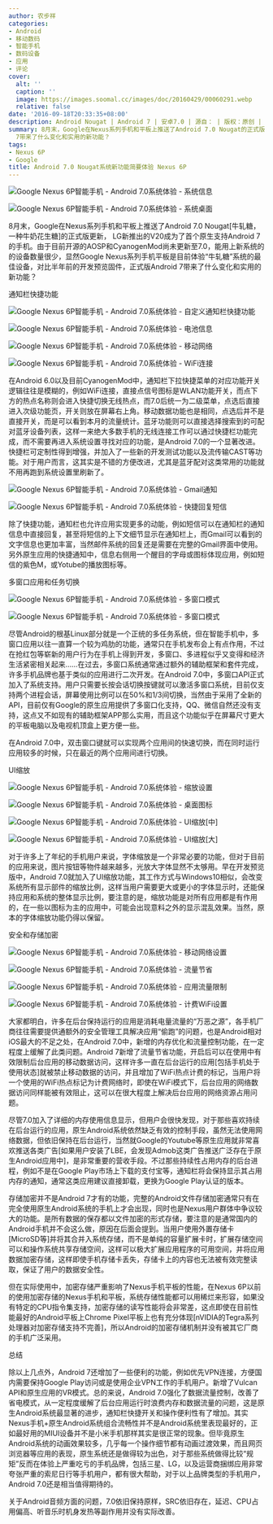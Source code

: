 ```yaml
---
author: 农步祥
categories:
- Android
- 移动数码
- 智能手机
- 数码设备
- 应用
- 评论
cover:
  alt: ''
  caption: ''
  image: https://images.soomal.cc/images/doc/20160429/00060291.webp
  relative: false
date: '2016-09-18T20:33:35+08:00'
description: Android Nougat | Android 7 | 安卓7.0 | 源自： | 版权：原创 |  平均/总评分：08.82/97
summary: 8月末，Google在Nexus系列手机和平板上推送了Android 7.0 Nougat的正式版更新，显然Google Nexus系列手机平板是目前体验“牛轧糖”系统的最佳设备，对比半年前的开发预览固件，正式版Android
  7带来了什么变化和实用的新功能？
tags:
- Nexus 6P
- Google
title: Android 7.0 Nougat系统新功能简要体验 Nexus 6P
---
```


![Google Nexus 6P智能手机 - Android 7.0系统体验 - 系统信息](https://images.soomal.cc/images/doc/20160918/00063360_01.webp)



![Google Nexus 6P智能手机 - Android 7.0系统体验 - 系统桌面](https://images.soomal.cc/images/doc/20160918/00063361_01.webp)



8月末，Google在Nexus系列手机和平板上推送了Android 7.0 Nougat[牛轧糖，一种牛奶花生糖]的正式版更新，
  LG新推出的V20成为了首个原生支持Android 7的手机。由于目前开源的AOSP和CyanogenMod尚未更新至7.0，能用上新系统的的设备数量很少，显然Google Nexus系列手机平板是目前体验“牛轧糖”系统的最佳设备，对比半年前的开发预览固件，正式版Android 7带来了什么变化和实用的新功能？



通知栏快捷功能



![Google Nexus 6P智能手机 - Android 7.0系统体验 - 自定义通知栏快捷功能](https://images.soomal.cc/images/doc/20160918/00063362_01.webp)



![Google Nexus 6P智能手机 - Android 7.0系统体验 - 电池信息](https://images.soomal.cc/images/doc/20160918/00063363_01.webp)



![Google Nexus 6P智能手机 - Android 7.0系统体验 - 移动网络](https://images.soomal.cc/images/doc/20160918/00063364_01.webp)



![Google Nexus 6P智能手机 - Android 7.0系统体验 - WiFi连接](https://images.soomal.cc/images/doc/20160918/00063365_01.webp)



在Android 6.0以及目前CyanogenMod中，通知栏下拉快捷菜单的对应功能开关逻辑往往是模糊的，例如WiFi连接，直接点信号图标是WLAN功能开关，而点下方的热点名称则会进入快捷切换无线热点，而7.0后统一为二级菜单，点选后直接进入次级功能页，开关则放在屏幕右上角。移动数据功能也是相同，点选后并不是直接开关，而是可以看到本月的流量统计。蓝牙功能则可以直接选择搜索到的可配对蓝牙设备列表，这样一来绝大多数手机的无线连接工作可以通过快捷栏功能完成，而不需要再进入系统设置寻找对应的功能，是Android 7.0的一个显著改进。快捷栏可定制性得到增强，并加入了一些新的开发测试功能以及流传输CAST等功能。对于用户而言，这其实是不错的方便改进，尤其是蓝牙配对这类常用的功能就不用再跑到系统设置里刷新了。



![Google Nexus 6P智能手机 - Android 7.0系统体验 - Gmail通知](https://images.soomal.cc/images/doc/20160918/00063366_01.webp)



![Google Nexus 6P智能手机 - Android 7.0系统体验 - 快捷回复短信](https://images.soomal.cc/images/doc/20160918/00063367_01.webp)



除了快捷功能，通知栏也允许应用实现更多的动能，例如短信可以在通知栏的通知信息中直接回复，甚至将短信的上下文细节显示在通知栏上，而Gmail可以看到的文字信息也更加丰富，当然邮件系统的回复还是需要在完整的Gmail界面中使用。另外原生应用的快捷通知中，信息右侧用一个醒目的字母或图标体现应用，例如短信的紫色M，或Yotube的播放图标等。



多窗口应用和任务切换



![Google Nexus 6P智能手机 - Android 7.0系统体验 - 多窗口模式](https://images.soomal.cc/images/doc/20160918/00063368_01.webp)



![Google Nexus 6P智能手机 - Android 7.0系统体验 - 多窗口模式](https://images.soomal.cc/images/doc/20160918/00063369_01.webp)



尽管Android的根基Linux部分就是一个正统的多任务系统，但在智能手机中，多窗口应用以往一直算一个较为鸡肋的功能，通常只在手机发布会上有点作用，不过在抢红包等崭新的用户行为在手机上得到开发，多窗口、多进程似乎又变得和经济生活紧密相关起来……在过去，多窗口系统通常通过额外的辅助框架和套件完成，许多手机品牌也基于类似的应用进行二次开发。在Android 7.0中，多窗口API正式加入了系统支持。用户只需要长按会话切换按键就可以激活多窗口系统，目前仅支持两个进程会话，屏幕使用比例可以在50%和1/3间切换，当然由于采用了全新的API，目前仅有Google的原生应用提供了多窗口化支持，QQ、微信自然还没有支持，这点又不如现有的辅助框架APP那么实用，而且这个功能似乎在屏幕尺寸更大的平板电脑以及电视机顶盒上更方便一些。



在Android 7.0中，双击窗口键就可以实现两个应用间的快速切换，而在同时运行应用较多的时候，只在最近的两个应用间进行切换。



UI缩放



![Google Nexus 6P智能手机 - Android 7.0系统体验 - 缩放设置](https://images.soomal.cc/images/doc/20160918/00063370_01.webp)



![Google Nexus 6P智能手机 - Android 7.0系统体验 - 桌面图标](https://images.soomal.cc/images/doc/20160918/00063371_01.webp)



![Google Nexus 6P智能手机 - Android 7.0系统体验 - UI缩放[中]](https://images.soomal.cc/images/doc/20160918/00063377_01.webp)



![Google Nexus 6P智能手机 - Android 7.0系统体验 - UI缩放[大]](https://images.soomal.cc/images/doc/20160918/00063378_01.webp)



对于许多上了年纪的手机用户来说，字体缩放是一个非常必要的功能，但对于目前的应用来说，图片按钮等物件越来越多，光放大字体显然不太够用。早在开发预览版中，Android 7.0就加入了UI缩放功能，其工作方式与Windows10相似，会改变系统所有显示部件的缩放比例，这样当用户需要更大或更小的字体显示时，还能保持应用和系统的整体显示比例，要注意的是，缩放功能是对所有应用都是有作用的，在一些以图标为主的应用中，可能会出现意料之外的显示混乱效果。当然，原本的字体缩放功能仍得以保留。



安全和存储加密



![Google Nexus 6P智能手机 - Android 7.0系统体验 - 移动网络设置](https://images.soomal.cc/images/doc/20160918/00063372_01.webp)



![Google Nexus 6P智能手机 - Android 7.0系统体验 - 流量节省](https://images.soomal.cc/images/doc/20160918/00063373_01.webp)



![Google Nexus 6P智能手机 - Android 7.0系统体验 - 应用流量限制](https://images.soomal.cc/images/doc/20160918/00063374_01.webp)



![Google Nexus 6P智能手机 - Android 7.0系统体验 - 计费WiFi设置](https://images.soomal.cc/images/doc/20160918/00063375_01.webp)



大家都明白，许多在后台保持运行的应用是消耗电量流量的“万恶之源”，各手机厂商往往需要提供通额外的安全管理工具解决应用“偷跑”的问题，也是Android相对iOS最大的不足之处，在Android 7.0中，新增的内存优化和流量控制功能，在一定程度上缓解了此类问题。Android 7新增了流量节省功能，开启后可以在使用中有效限制后台应用的移动数据访问，这样许多一直在后台运行的应用[包括手机处于使用状态]就被禁止移动数据的访问，并且增加了WiFi热点计费的标记，当用户将一个使用的WiFi热点标记为计费网络时，即使在WiFi模式下，后台应用的网络数据访问同样能被有效阻止，这可以在很大程度上解决后台应用的网络资源占用问题。



尽管7.0加入了详细的内存使用信息显示，但用户会很快发现，对于那些喜欢持续在后台运行的应用，原生Android系统依然缺乏有效的控制手段，虽然无法使用网络数据，但依旧保持在后台运行，当然就Google的Youtube等原生应用就非常喜欢推送各类广告[如果用户安装了LBE，会发现Admob这类广告推送广泛存在于原生Android应用中]，是非常重要的营收手段。不过那些持续性占用内存的后台进程，例如不是在Google Play市场上下载的支付宝等，通知栏将会保持显示其占用内存的通知，通常这类应用建议直接卸载，更换为Google Play认证的版本。



存储加密并不是Android 7才有的功能，完整的Android文件存储加密通常只有在完全使用原生Android系统的手机上才会出现，同时也是Nexus用户群体中争议较大的功能。是所有数据的保存都以文件加密的形式存储，要注意的是通常国内的Android手机并不会这么做，原因在后面会提到。当用户使用外置存储卡[MicroSD等]并将其合并入系统存储，而不是单纯的容量扩展卡时，扩展存储空间可以和操作系统共享存储空间，这样可以极大扩展应用程序的可用空间，并将应用数据加密存储，这样即使手机存储卡丢失，存储卡上的内容也无法被有效完整读取，保证了用户的数据安全性。



但在实际使用中，加密存储严重影响了Nexus手机平板的性能，在Nexus 6P以前的使用加密存储的Nexus手机和平板，系统存储性能都可以用稀烂来形容，如果没有特定的CPU指令集支持，加密存储的读写性能将会非常差，这点即使在目前性能最好的Android平板上Chrome Pixel平板上也有充分体现[nVIDIA的Tegra系列处理器对加密存储支持不完善]，所以Android的加密存储机制并没有被其它厂商的手机广泛采用。



总结



除以上几点外，Android 7还增加了一些便利的功能，例如优先VPN连接，方便国内需要保持Google Play访问或是使用企业VPN工作的手机用户。新增了Vulcan API和原生应用的VR模式。总的来说，Android 7.0强化了数据流量控制，改善了省电模式，从一定程度缓解了后台应用运行时浪费内存和数据流量的问题，这是原生Android系统最显著的进步，通知栏快捷开关和操作便利性有了增加。其实Nexus手机+原生Android系统组合流畅性并不是Android系统里表现最好的，正如最好用的MIUI设备并不是小米手机那样其实是很正常的现象。但毕竟原生Android系统的动画效果较多，几乎每一个操作细节都有动画过渡效果，而且网页浏览器等应用的表现，原生系统还是做得较为出色，对于那些系统做得比较“规矩”反而在体验上严重吃亏的手机品牌，包括三星、LG，以及运营商捆绑应用非常夸张严重的索尼日行等手机用户，都有很大帮助，对于以上品牌类型的手机用户，Android 7.0还是相当值得期待的。



关于Android音频方面的问题，7.0依旧保持原样，SRC依旧存在，延迟、CPU占用偏高、听音乐时机身发热等副作用并没有实际改善。